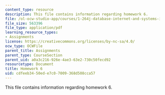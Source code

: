 ```yaml
---
content_type: resource
description: This file contains information regarding homework 6.
file: /ol-ocw-studio-app/courses/1-264j-database-internet-and-systems-integration-technologies-fall-2013/cdfeeb3450ede7c07009368d508cca57_MIT1_264JF13_HW6.pdf
file_size: 563396
file_type: application/pdf
learning_resource_types:
- Assignments
license: https://creativecommons.org/licenses/by-nc-sa/4.0/
ocw_type: OCWFile
parent_title: Assignments
parent_type: CourseSection
parent_uid: a0a3c216-926e-4ae3-63e2-730c50fecd92
resourcetype: Document
title: Homework 6
uid: cdfeeb34-50ed-e7c0-7009-368d508cca57
---
```

This file contains information regarding homework 6.